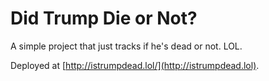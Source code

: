 # Did Trump Die or Not?

A simple project that just tracks if he's dead or not. LOL.

Deployed at [http://istrumpdead.lol/](http://istrumpdead.lol).

